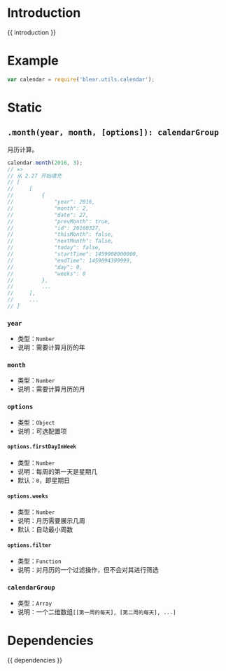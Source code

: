 # Introduction
{{ introduction }}


# Example
```js
var calendar = require('blear.utils.calendar');
```


# Static
## `.month(year, month, [options]): calendarGroup`
月历计算。
```js
calendar.month(2016, 3);
// =>
// 从 2.27 开始填充
// [
//     [
//         {
//             "year": 2016,
//             "month": 2,
//             "date": 27,
//             "prevMonth": true,
//             "id": 20160327,
//             "thisMonth": false,
//             "nextMonth": false,
//             "today": false,
//             "startTime": 1459008000000,
//             "endTime": 1459094399999,
//             "day": 0,
//             "weeks": 0
//         },
//         ...
//     ],
//     ...
// ]
```

### `year`
- 类型：`Number`
- 说明：需要计算月历的年

### `month`
- 类型：`Number`
- 说明：需要计算月历的月

### `options`
- 类型：`Object`
- 说明：可选配置项

#### `options.firstDayInWeek`
- 类型：`Number`
- 说明：每周的第一天是星期几
- 默认：`0`，即星期日

#### `options.weeks`
- 类型：`Number`
- 说明：月历需要展示几周
- 默认：自动最小周数

#### `options.filter`
- 类型：`Function`
- 说明：对月历的一个过滤操作，但不会对其进行筛选

### `calendarGroup`
- 类型：`Array`
- 说明：一个二维数组`[[第一周的每天], [第二周的每天], ...]`


# Dependencies
{{ dependencies }}


